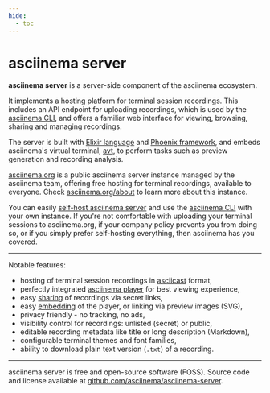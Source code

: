 ```yaml
---
hide:
  - toc
---
```


# asciinema server

__asciinema server__ is a server-side component of the asciinema ecosystem.

It implements a hosting platform for terminal session recordings. This includes
an API endpoint for uploading recordings, which is used by the [asciinema
CLI](../cli/index.md), and offers a familiar web interface for viewing,
browsing, sharing and managing recordings.

The server is built with [Elixir language](https://elixir-lang.org/) and
[Phoenix framework](https://www.phoenixframework.org/), and embeds asciinema's
virtual terminal, [avt](https://github.com/asciinema/avt), to perform tasks such
as preview generation and recording analysis.

[asciinema.org](https://asciinema.org) is a public asciinema server instance
managed by the asciinema team, offering free hosting for terminal recordings,
available to everyone. Check [asciinema.org/about](https://asciinema.org/about)
to learn more about this instance.

You can easily [self-host asciinema server](self-hosting/index.md) and use the
[asciinema CLI](../cli/index.md) with your own instance. If you're not
comfortable with uploading your terminal sessions to asciinema.org, if your
company policy prevents you from doing so, or if you simply prefer self-hosting
everything, then asciinema has you covered.

---

Notable features:

- hosting of terminal session recordings in [asciicast](../asciicast/v2.md)
  format,
- perfectly integrated [asciinema player](../player/index.md) for best viewing
  experience,
- easy [sharing](sharing.md) of recordings via secret links,
- easy [embedding](embedding.md) of the player, or linking via preview images
  (SVG),
- privacy friendly - no tracking, no ads,
- visibility control for recordings: unlisted (secret) or public,
- editable recording metadata like title or long description (Markdown),
- configurable terminal themes and font families,
- ability to download plain text version (`.txt`) of a recording.

---

asciinema server is free and open-source software (FOSS). Source code and
license available at
[github.com/asciinema/asciinema-server](https://github.com/asciinema/asciinema-server).
